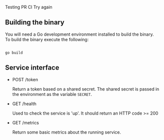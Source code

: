 Testing PR CI
Try again
## Building the binary

You will need a Go development environment installed to build the binary.
To build the binary execute the following:

```shell

go build

```

## Service interface

- POST /token

  Return a token based on a shared secret. The shared secret is passed in the
  environment as the variable `SECRET`.

- GET /health

  Used to check the service is 'up'. It should return an HTTP code >= 200

- GET /metrics

  Return some basic metrics about the running service.
